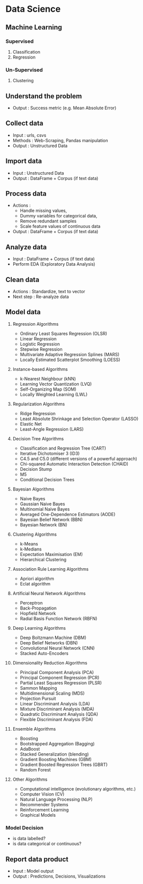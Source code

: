 # Data Science

## Machine Learning
### Supervised
1. Classification
1. Regression
### Un-Supervised
1. Clustering

## Understand the problem
* Output : Success metric (e.g. Mean Absolute Error)

## Collect data
* Input : urls, csvs
* Methods : Web-Scraping, Pandas manipulation
* Output : Unstructured Data

## Import data
* Input : Unstructured Data
* Output : DataFrame + Corpus (if text data)

## Process data
* Actions :
    * Handle missing values,
    * Dummy variables for categorical data,
    * Remove redundant samples
    * Scale feature values of continuous data
* Output : DataFrame + Corpus (if text data)

## Analyze data
* Input : DataFrame + Corpus (if text data)
* Perform EDA (Exploratory Data Analysis)

## Clean data
* Actions : Standardize, text to vector
* Next step : Re-analyze data

## Model data

1. Regression Algorithms
    + Ordinary Least Squares Regression (OLSR)
    + Linear Regression
    + Logistic Regression
    + Stepwise Regression
    + Multivariate Adaptive Regression Splines (MARS)
    + Locally Estimated Scatterplot Smoothing (LOESS)


2. Instance-based Algorithms
    + k-Nearest Neighbour (kNN)
    + Learning Vector Quantization (LVQ)
    + Self-Organizing Map (SOM)
    + Locally Weighted Learning (LWL)


3. Regularization Algorithms
    + Ridge Regression
    + Least Absolute Shrinkage and Selection Operator (LASSO)
    + Elastic Net
    + Least-Angle Regression (LARS)

4. Decision Tree Algorithms
    + Classification and Regression Tree (CART)
    + Iterative Dichotomiser 3 (ID3)
    + C4.5 and C5.0 (different versions of a powerful approach)
    + Chi-squared Automatic Interaction Detection (CHAID)
    + Decision Stump
    + M5
    + Conditional Decision Trees


5. Bayesian Algorithms
    + Naive Bayes
    + Gaussian Naive Bayes
    + Multinomial Naive Bayes
    + Averaged One-Dependence Estimators (AODE)
    + Bayesian Belief Network (BBN)
    + Bayesian Network (BN)


6. Clustering Algorithms
    + k-Means
    + k-Medians
    + Expectation Maximisation (EM)
    + Hierarchical Clustering


7. Association Rule Learning Algorithms
    + Apriori algorithm
    + Eclat algorithm


8. Artificial Neural Network Algorithms
    + Perceptron
    + Back-Propagation
    + Hopfield Network
    + Radial Basis Function Network (RBFN)


9. Deep Learning Algorithms
    + Deep Boltzmann Machine (DBM)
    + Deep Belief Networks (DBN)
    + Convolutional Neural Network (CNN)
    + Stacked Auto-Encoders


10. Dimensionality Reduction Algorithms
    + Principal Component Analysis (PCA)
    + Principal Component Regression (PCR)
    + Partial Least Squares Regression (PLSR)
    + Sammon Mapping
    + Multidimensional Scaling (MDS)
    + Projection Pursuit
    + Linear Discriminant Analysis (LDA)
    + Mixture Discriminant Analysis (MDA)
    + Quadratic Discriminant Analysis (QDA)
    + Flexible Discriminant Analysis (FDA)


11. Ensemble Algorithms
    + Boosting
    + Bootstrapped Aggregation (Bagging)
    + AdaBoost
    + Stacked Generalization (blending)
    + Gradient Boosting Machines (GBM)
    + Gradient Boosted Regression Trees (GBRT)
    + Random Forest


12. Other Algorithms
    + Computational intelligence (evolutionary algorithms, etc.)
    + Computer Vision (CV)
    + Natural Language Processing (NLP)
    + Recommender Systems
    + Reinforcement Learning
    + Graphical Models


### Model Decision
+ is data labelled?
+ is data categorical or continuous?


## Report data product
+ Input : Model output
+ Output : Predictions, Decisions, Visualizations
